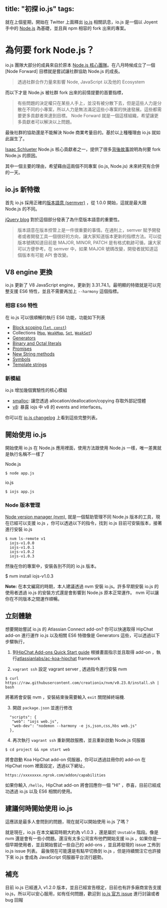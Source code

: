 title: "初探 io.js"
tags:
---

就在上個星期，開始在 Twitter 上面釋出 [io.js](http://iojs.org) 相關訊息，io.js 是一個以 Joyent 手中的 [Node.js](http://nodejs.org/) 為基礎，並且與 npm 相容的 fork 出來的專案。

# 為何要 fork Node.js？

io.js 團隊大部分的成員來自於原本 [Node.js 核心團隊](https://github.com/iojs/io.js/blob/v1.x/README.md#current-project-team-members)。在八月時候成立了一個 [Node Forward] 目標就是嘗試讓社群協助 Node.js 的成長。

> 透過社群合作力量來影響 Node, JavaScript 以及他的 Ecosystem

而以下才是 Node.js 被社群 fork 出來的前情提要的首要指標，

> 有些問題的決定權只在某些人手上，並沒有被分散下去，但是這些人力是分散在不同的小專案，所以人力是無法滿足這些小專案的快速發展。這些都需要更多貢獻者來達到目標。 Node Forward 就是一個這樣組織，希望讓更多貢獻者可以解決以上問題。

最後社群的協助還是不能解決 Node 商業考量目的。基於以上種種理由 io.js 就如此誕生了。

[Isaac Schlueter](https://twitter.com/izs) Node.js 核心貢獻者之一，提供了很多[背後故事](http://blog.izs.me/post/104685388058/io-js)說明為何要 fork Node.js 的原因。

其中一個主要的理由，希望藉由這兩個不同專案 (io.js, Node.js) 未來終究有合併的一天。

## io.js 新特徵

首先 io.js 採用正確的[版本語意 (sermver)](http://semver.org/) ，從 1.0.0 開始，這就是最大跟 Node.js 的不同。

[jQuery blog](http://blog.jquery.com/2014/10/29/jquery-3-0-the-next-generations/) 對於這個部分發表了為什麼版本語意的重要性。

> 版本語意在版本控管上是一件很重要的事情。在通則上，semver 賦予開發者或者開發工具一個很好的方向，讓大家知道版本更新的指標方法。可以從版本號碼知道目前是 MAJOR, MINOR, PATCH 是有格式軌跡可循，讓大家可以方便參考。在 semver 中，如果 MAJOR 號碼改變，開發者就知道這個版本有可能 API 會改變。

## V8 engine 更換

io.js 更新了 V8 JavaScript engine，更新到 3.31.74.1。最明顯的特徵就是可以完整支援 ES6 特性，並且不需要再加上 `--harmony` 這個指標。

### 相容 ES6 特性

在 io.js 可以很順暢的執行 ES6 功能，功能如下列表

* [Block scoping (`let`, `const`)](https://people.mozilla.org/~jorendorff/es6-draft.html#sec-let-and-const-declarations)
* Collections ([`Map`](https://people.mozilla.org/~jorendorff/es6-draft.html#sec-map-objects), [`WeakMap`](https://people.mozilla.org/~jorendorff/es6-draft.html#sec-constructor-properties-of-the-global-object-weakmap), [`Set`](https://people.mozilla.org/~jorendorff/es6-draft.html#sec-set-objects), [`WeakSet`](https://people.mozilla.org/~jorendorff/es6-draft.html#sec-constructor-properties-of-the-global-object-weakset))
* [Generators](https://people.mozilla.org/~jorendorff/es6-draft.html#sec-generator-function-definitions)
* [Binary and Octal literals](https://people.mozilla.org/~jorendorff/es6-draft.html#sec-literals-numeric-literals)
* [Promises](https://people.mozilla.org/~jorendorff/es6-draft.html#sec-promise-jobs)
* [New String methods](http://www.sitepoint.com/preparing-ecmascript-6-new-string-methods/)
* [Symbols](https://people.mozilla.org/~jorendorff/es6-draft.html#sec-ecmascript-language-types-symbol-type)
* [Template strings](https://people.mozilla.org/~jorendorff/es6-draft.html#sec-static-semantics-templatestrings)

### 新模組

io.js 增加幾個實驗性的核心模組

* [smalloc](https://iojs.org/api/smalloc.html): 讓您透過 allocation/deallocation/copying 存取外部記憶體
* [v8](https://iojs.org/api/v8.html): 暴露 iojs 中 v8 的 events and interfaces。

你可以在 [io.js changelog](https://github.com/iojs/io.js/blob/v1.x/CHANGELOG.md) 上看到這些完整列表。

## 開始使用 io.js

開始使用 io.js 在 Node.js 應用裡面，使用方法跟使用 Node.js 一樣，唯一差異就是執行名稱不一樣了

Node.js

```
$ node app.js
```

io.js

```
$ iojs app.js
```

### Node 版本管理

[Node version manager (nvm)](https://github.com/creationix/nvm), 就是一個幫助管理不同 Node.js 版本的工具，現在已經可以支援 io.js ，你可以透過以下的指令，找到 io.js 目前可安裝版本，接著進行安裝 io.js

```
$ nvm ls-remote v1
  iojs-v1.0.0
  iojs-v1.0.1
  iojs-v1.0.2
  iojs-v1.0.3
```

然後在你的專案中，安裝各別不同的 io.js 版本。

  $ nvm install iojs-v1.0.3

**Note:** 在本文編寫的時期，本人建議透過 nvm 安裝 io.js。許多早期安裝 io.js 的使用者透過 io.js 的安裝方式還是會影響到 Node.js 原本正常運作。 nvm 可以讓你在不同版本之間運作順暢。

## 立刻體驗

想要開始嘗試 io.js 的 Atlassian Connect add-on? 你可以快速取得 HipChat add-on 進行運作 io.js 以及相關 ES6 特徵像是 Generators 這些，可以透過以下步驟執行，

1. 到[HipChat Add-ons Quick Start guide](https://www.hipchat.com/docs/apiv2/quick_start?utm_source=dac&amp;utm_medium=blog&amp;utm_campaign=getting-to-know-iojs) 根據畫面指示並且取得  add-on ，執行[atlassianlabs/ac-koa-hipchat](https://bitbucket.org/atlassianlabs/ac-koa-hipchat?utm_source=dac&amp;utm_medium=blog&amp;utm_campaign=getting-to-know-iojs) framework

2. `vagrant ssh` 設定 vagrant server , 透過指令進行安裝 nvm

```
$ curl https://raw.githubusercontent.com/creationix/nvm/v0.23.0/install.sh | bash
```

將著將會安裝 nvm ，安裝結束後需要輸入 `exit` 關閉掉終端機.

3.  開啟 `package.json` 並進行修改

```
  "scripts": {
   "web": "iojs web.js",
   "web-dev": "nodemon --harmony -e js,json,css,hbs web.js"
  },
```

4.  再次執行 `vagrant ssh` 重新開啟服務，並且重新啟動 Node.js 伺服器

```
$ cd project && npm start web
```

將會啟動 Koa HipChat add-on 伺服器，你可以透過註冊你的 add-on 在 HipChat room 裡面設定，透過以下網址，

```
https://xxxxxxxx.ngrok.com/addon/capabilities
```

如果你輸入 `/hello`，HipChat add-on 將會回應你一個 "HI" ，恭喜，目前已經成功透過 io.js 以及 ES6 相關的使用。

## 建議何時開始使用 io.js

這應該是最多人會問到的問題，現在就可以開始使用 io.js 了嗎？

就是現在，io.js 在本文編寫時期大約為 v1.0.3 ，還是屬於 `Unstable` 階段。像是 nvm 還是會有一些小問題。還沒有太多公司宣布他們開始支援 io.js 。如果你是一個早期使用者，並且開始嘗試一些自己的 add-ons ，並且將發現的 issue 工佈到 io.js issue 列表。 最後現在可能還是有點早切換到 io.js ，但是持續關注它也許接下來 io.js 會成為 JavaScript 伺服器平台流行趨勢。

## 補充

目前 io.js 已經進入 v1.2.0 版本，並且已經宣告穩定，目前也有許多廠商宣告支援 io.js，所以可以安心服用，如有任何問題，歡迎到 [io.js 官方 issue](https://github.com/iojs/io.js/issues) 進行討論或者 bug 回報

